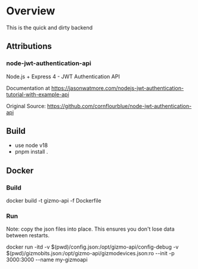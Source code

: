 # Overview

This is the quick and dirty backend

## Attributions

### node-jwt-authentication-api

Node.js + Express 4 - JWT Authentication API

Documentation at https://jasonwatmore.com/nodejs-jwt-authentication-tutorial-with-example-api

Original Source: https://github.com/cornflourblue/node-jwt-authentication-api

## Build

- use node v18
- pnpm install .

## Docker

### Build

docker build -t gizmo-api -f Dockerfile

### Run

Note: copy the json files into place.  This ensures you don't lose data between restarts.

docker run -itd -v $(pwd)/config.json:/opt/gizmo-api/config-debug -v $(pwd)/gizmobits.json:/opt/gizmo-api/gizmodevices.json:ro  --init -p 3000:3000 --name my-gizmoapi 



